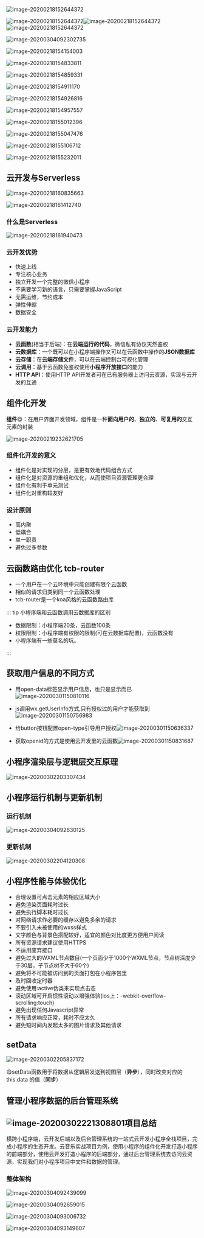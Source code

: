 ![image-20200218152644372](../../.vuepress/public/image-20200218152644372.png)

![image-20200218152644372](../../.vuepress/public/image-20200218152657751.png)![image-20200218152644372](../../.vuepress/public/image-20200218152705486.png)![image-20200218152644372](../../.vuepress/public/image-20200218152721640.png)

![image-20200304092302735](../../.vuepress/public/image-20200304092302735.png)

![image-20200218154154003](../../.vuepress/public/image-20200218154154003.png)

![image-20200218154833811](../../.vuepress/public/image-20200218154833811.png)

![image-20200218154859331](../../.vuepress/public/image-20200218154859331.png)

![image-20200218154911170](../../.vuepress/public/image-20200218154911170.png)

![image-20200218154926816](../../.vuepress/public/image-20200218154926816.png)

![image-20200218154957557](../../.vuepress/public/image-20200218154957557.png)

![image-20200218155012396](../../.vuepress/public/image-20200218155012396.png)

![image-20200218155047476](../../.vuepress/public/image-20200218155047476.png)

![image-20200218155106712](../../.vuepress/public/image-20200218155106712.png)

![image-20200218155232011](../../.vuepress/public/image-20200218155232011.png)

## 云开发与Serverless

![image-20200218160835663](../../.vuepress/public/image-20200218160835663.png)

![image-20200218161412740](../../.vuepress/public/image-20200218161412740.png)

### 什么是Serverless

![image-20200218161940473](../../.vuepress/public/image-20200218161940473.png)

### 云开发优势

- 快速上线
- 专注核心业务
- 独立开发一个完整的微信小程序
- 不需要学习新的语言，只需要掌握JavaScript
- 无需运维，节约成本
- 弹性伸缩
- 数据安全

### 云开发能力

- **云函数**(相当于后端)：在**云端运行的代码**，微信私有协议天然鉴权
- **云数据库**：一个既可以在小程序端操作又可以在云函数中操作的**JSON数据库**
- **云存储**：在**云端存储文件**，可以在云端控制台可视化管理
- **云调用**：基于云函数免鉴权使用**小程序开放接口**的能力
- **HTTP API**：使用HTTP API开发者可在已有服务器上访问云资源，实现与云开发的互通

## 组件化开发

**组件​**:yum:：在用户界面开发领域，组件是一种**面向用户的**、**独立的**、**可复用的**交互元素的封装

![image-20200219232621705](../../.vuepress/public/image-20200219232621705.png)

### 组件化开发的意义

- 组件化是对实现的分层，是更有效地代码组合方式
- 组件化是对资源的重组和优化，从而使项目资源管理更合理
- 组件化有利于单元测试
- 组件化对重构较友好

### 设计原则

- 高内聚
- 低耦合
- 单一职责
- 避免过多参数

## 云函数路由优化 tcb-router

- 一个用户在一个云环境中只能创建有限个云函数
- 相似的请求归类到同一个云函数处理
- tcb-router是一个koa风格的云函数路由库

::: tip 小程序端和云函数调用云数据库的区别

- 数据限制：小程序端20条，云函数100条
- 权限限制：小程序端有权限的限制(可在云数据库配置)，云函数没有
- 小程序端有一些莫名的坑。

:::

## 获取用户信息的不同方式

- 用open-data标签显示用户信息，也只是显示而已![image-20200301150810116](../../.vuepress/public/image-20200301150810116.png)

- js调用wx.getUserInfo方式,只有授权过的用户才能获取到![image-20200301150756983](../../.vuepress/public/image-20200301150756983.png)

- 给button按钮配置open-type引导用户授权![image-20200301150636337](../../.vuepress/public/image-20200301150636337.png)

- 获取openid的方式是使用云开发里的云函数![image-20200301150831687](../../.vuepress/public/image-20200301150831687.png)

  

## 小程序渲染层与逻辑层交互原理

![image-20200302203307434](../../.vuepress/public/image-20200302203307434.png)

## 小程序运行机制与更新机制

### 运行机制

![image-20200304092630125](../../.vuepress/public/image-20200304092630125.png)

### 更新机制

![image-20200302204120308](../../.vuepress/public/image-20200302204120308.png)

## 小程序性能与体验优化

- 合理设置可点击元素的相应区域大小
- 避免渲染页面耗时过长
- 避免执行脚本耗时过长
- 对网络请求作必要的缓存以避免多余的请求
- 不要引入未被使用的wxss样式
- 文字颜色与背景色搭配较好，适宜的颜色对比度更方便用户阅读
- 所有资源请求建议使用HTTPS
- 不适用废弃接口
- 避免过大的WXML节点数目(一个页面少于1000个WXML节点，节点树深度少于30层，子节点树不大于60个)
- 避免将不可能被访问到的页面打包在小程序包里
- 及时回收定时器
- 避免使用:active伪类来实现点击态
- 滚动区域可开启惯性滚动以增强体验(ios上：-webkit-overflow-scrolling:touch)
- 避免出现任何Javascript异常
- 所有请求响应正常，耗时不应太久
- 避免短时间内发起太多的图片请求及其他请求

## setData

![image-20200302205837172](../../.vuepress/public/image-20200302205837172.png)

:yum:setData函数用于将数据从逻辑层发送到视图层（**异步**），同时改变对应的 this.data 的值（**同步**）

## 管理小程序数据的后台管理系统

## ![image-20200302221308801](../../.vuepress/public/image-20200302221308801.png)项目总结

横跨小程序端，云开发后端以及后台管理系统的一站式云开发小程序全栈项目，完成小程序的生态开发。云音乐实战项目为例，使用小程序的组件化开发打造小程序的前端部分，使用云开发打造小程序的后端部分，通过后台管理系统去访问云资源，实现我们对小程序项目中文件和数据的管理。

### 整体架构

![image-20200304092439099](../../.vuepress/public/image-20200304092439099.png)

![image-20200304092659015](../../.vuepress/public/image-20200304092659015.png)

![image-20200304093006732](../../.vuepress/public/image-20200304093006732.png)

![image-20200304093149607](../../.vuepress/public/image-20200304093149607.png)